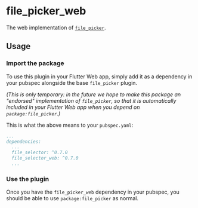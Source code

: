 # file_picker_web

The web implementation of [`file_picker`][1].

## Usage

### Import the package
To use this plugin in your Flutter Web app, simply add it as a dependency in
your pubspec alongside the base `file_picker` plugin.

_(This is only temporary: in the future we hope to make this package an
"endorsed" implementation of `file_picker`, so that it is automatically
included in your Flutter Web app when you depend on `package:file_picker`.)_

This is what the above means to your `pubspec.yaml`:

```yaml
...
dependencies:
  ...
  file_selector: ^0.7.0
  file_selector_web: ^0.7.0
  ...
```

### Use the plugin
Once you have the `file_picker_web` dependency in your pubspec, you should
be able to use `package:file_picker` as normal.

[1]: ../file_picker/file_picker
